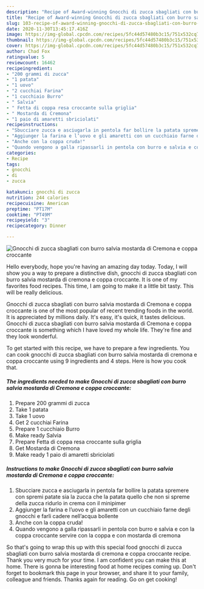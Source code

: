 ```yaml
---
description: "Recipe of Award-winning Gnocchi di zucca sbagliati con burro salvia mostarda di Cremona e coppa croccante"
title: "Recipe of Award-winning Gnocchi di zucca sbagliati con burro salvia mostarda di Cremona e coppa croccante"
slug: 103-recipe-of-award-winning-gnocchi-di-zucca-sbagliati-con-burro-salvia-mostarda-di-cremona-e-coppa-croccante
date: 2020-11-30T13:45:17.416Z
image: https://img-global.cpcdn.com/recipes/5fc44d57480b3c15/751x532cq70/gnocchi-di-zucca-sbagliati-con-burro-salvia-mostarda-di-cremona-e-coppa-croccante-recipe-main-photo.jpg
thumbnail: https://img-global.cpcdn.com/recipes/5fc44d57480b3c15/751x532cq70/gnocchi-di-zucca-sbagliati-con-burro-salvia-mostarda-di-cremona-e-coppa-croccante-recipe-main-photo.jpg
cover: https://img-global.cpcdn.com/recipes/5fc44d57480b3c15/751x532cq70/gnocchi-di-zucca-sbagliati-con-burro-salvia-mostarda-di-cremona-e-coppa-croccante-recipe-main-photo.jpg
author: Chad Fox
ratingvalue: 5
reviewcount: 16462
recipeingredient:
- "200 grammi di zucca"
- "1 patata"
- "1 uovo"
- "2 cucchiai Farina"
- "1 cucchiaio Burro"
- " Salvia"
- " Fetta di coppa resa croccante sulla griglia"
- " Mostarda di Cremona"
- "1 paio di amaretti sbriciolati"
recipeinstructions:
- "Sbucciare zucca e asciugarla in pentola far bollire la patata spremere con spremi patate sia la zucca che la patata quello che non si spreme della zucca ridurlo in crema con il minipimer"
- "Aggiunger la farina e l’uovo e gli amaretti con un cucchiaio farne degli gnocchi e farli cadere nell’acqua bollente"
- "Anche con la coppa cruda!"
- "Quando vengono a galla ripassarli in pentola con burro e salvia e con la coppa croccante servire con la coppa e con mostarda di cremona"
categories:
- Recipe
tags:
- gnocchi
- di
- zucca

katakunci: gnocchi di zucca 
nutrition: 244 calories
recipecuisine: American
preptime: "PT17M"
cooktime: "PT49M"
recipeyield: "3"
recipecategory: Dinner

---
```



![Gnocchi di zucca sbagliati con burro salvia mostarda di Cremona e coppa croccante](https://img-global.cpcdn.com/recipes/5fc44d57480b3c15/751x532cq70/gnocchi-di-zucca-sbagliati-con-burro-salvia-mostarda-di-cremona-e-coppa-croccante-recipe-main-photo.jpg)

Hello everybody, hope you're having an amazing day today. Today, I will show you a way to prepare a distinctive dish, gnocchi di zucca sbagliati con burro salvia mostarda di cremona e coppa croccante. It is one of my favorites food recipes. This time, I am going to make it a little bit tasty. This will be really delicious.



Gnocchi di zucca sbagliati con burro salvia mostarda di Cremona e coppa croccante is one of the most popular of recent trending foods in the world. It is appreciated by millions daily. It's easy, it's quick, it tastes delicious. Gnocchi di zucca sbagliati con burro salvia mostarda di Cremona e coppa croccante is something which I have loved my whole life. They're fine and they look wonderful.


To get started with this recipe, we have to prepare a few ingredients. You can cook gnocchi di zucca sbagliati con burro salvia mostarda di cremona e coppa croccante using 9 ingredients and 4 steps. Here is how you cook that.

<!--inarticleads1-->

##### The ingredients needed to make Gnocchi di zucca sbagliati con burro salvia mostarda di Cremona e coppa croccante:

1. Prepare 200 grammi di zucca
1. Take 1 patata
1. Take 1 uovo
1. Get 2 cucchiai Farina
1. Prepare 1 cucchiaio Burro
1. Make ready  Salvia
1. Prepare  Fetta di coppa resa croccante sulla griglia
1. Get  Mostarda di Cremona
1. Make ready 1 paio di amaretti sbriciolati




<!--inarticleads2-->

##### Instructions to make Gnocchi di zucca sbagliati con burro salvia mostarda di Cremona e coppa croccante:

1. Sbucciare zucca e asciugarla in pentola far bollire la patata spremere con spremi patate sia la zucca che la patata quello che non si spreme della zucca ridurlo in crema con il minipimer
1. Aggiunger la farina e l’uovo e gli amaretti con un cucchiaio farne degli gnocchi e farli cadere nell’acqua bollente
1. Anche con la coppa cruda!
1. Quando vengono a galla ripassarli in pentola con burro e salvia e con la coppa croccante servire con la coppa e con mostarda di cremona




So that's going to wrap this up with this special food gnocchi di zucca sbagliati con burro salvia mostarda di cremona e coppa croccante recipe. Thank you very much for your time. I am confident you can make this at home. There is gonna be interesting food at home recipes coming up. Don't forget to bookmark this page in your browser, and share it to your family, colleague and friends. Thanks again for reading. Go on get cooking!
